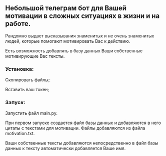 <h2>Небольшой телеграм бот для Вашей мотивации в сложных ситуациях в жизни и на работе.</h2>

Рандомно выдает высказывания знаменитых и не очень знаменитых людей, которые помогают мотивировать Вас к действию.
<p></p>
Есть возможность добавлять в базу данных Ваши собственные мотивирующие Вас тексты.
<p></p>
<h3>Установка:</h3>
<p></p>
Скопировать файлы;
<p></p>
Вставить ваш токен;
<p></p>
<h3>Запуск:</h3>
<p></p>
Запустить файл main.py.
<p></p>
При первом запуске создается файл базы данных и добавляются в него цитаты с текстами для мотивации. Файлы добавляются из файла motivation.txt.
<p></p>
Ваши собственные тексты добавляются непосредственно в файл базы данных к тексту автоматически добавляется Ваше имя.
